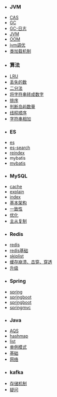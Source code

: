 <!-- docs/_sidebar.md -->

 - ### JVM
  - [CAS](JVM/CAS.md)
  - [GC](JVM/GC.md)
  - [GC-日志](JVM/GC-日志.md)
  - [JVM](JVM/JVM.md)
  - [OOM](JVM/OOM.md)
  - [jvm调优](JVM/jvm调优.md)
  - [类加载机制](JVM/类加载机制.md)
 - ### 算法
  - [LRU](算法/LRU.md)
  - [丢失的数](算法/丢失的数.md)
  - [二分法](算法/二分法.md)
  - [将字符串转成数字](算法/将字符串转成数字.md)
  - [排序](算法/排序.md)
  - [判断岛屿数量](算法/判断岛屿数量.md)
  - [线程顺序](算法/线程顺序.md)
  - [字符串相加](算法/字符串相加.md)
 - ### ES
  - [es](es/es.md)
  - [es-search](es/es-search.md)
  - [reindex](es/reindex.md)
 - mybatis
  - [mybatis](mybatis/mybatis.md)
 - ### MySQL
  - [cache](mysql/cache.md)
  - [explain](mysql/explain.md)
  - [index](mysql/index.md)
  - [基本架构](mysql/基本架构.md)
  - [一致性](mysql/一致性.md)
  - [优化](mysql/优化.md)
  - [主从复制](mysql/主从复制.md)
 - ### Redis
  - [redis](redis/redis.md)
  - [redis基础](redis/redis基础.md)
  - [skiplist](redis/skiplist.md)
  - [缓存崩溃、击穿、穿透](redis/缓存崩溃、击穿、穿透.md)
  - [升级](redis/升级.md)
 - ### Spring
  - [spring](spring/spring.md)
  - [springboot](spring/springboot.md)
  - [springboot](spring/springboot.md)
  - [springmvc](spring/springmvc.md)
 - ### Java
  - [AQS](java/AQS.md)
  - [hashmap](java/hashmap.md)
  - [list](java/list.md)
  - [单例模式](java/单例模式.md)
  - [基础](java/基础.md)
  - [网络](java/网络.md)
 - ### kafka
  - [存储机制](kafka/存储机制.md)
  - [疑问](kafka/疑问.md) 

  

  

  